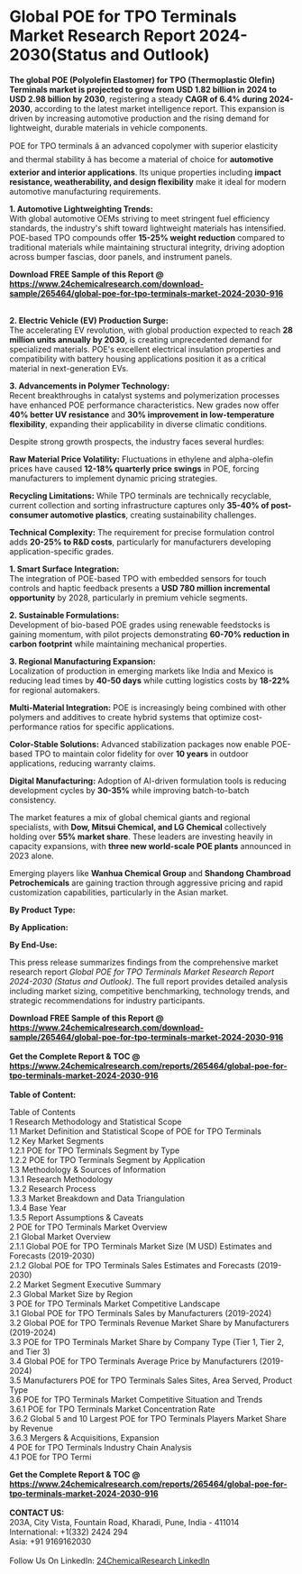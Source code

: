 <h1>Global POE for TPO Terminals Market Research Report 2024-2030(Status and Outlook)</h1><p><strong>The global POE (Polyolefin Elastomer) for TPO (Thermoplastic Olefin) Terminals market is projected to grow from USD 1.82 billion in 2024 to USD 2.98 billion by 2030</strong>, registering a steady <strong>CAGR of 6.4% during 2024-2030</strong>, according to the latest market intelligence report. This expansion is driven by increasing automotive production and the rising demand for lightweight, durable materials in vehicle components.</p><p>POE for TPO terminals â an advanced copolymer with superior elasticity and thermal stability â has become a material of choice for <strong>automotive exterior and interior applications</strong>. Its unique properties including <strong>impact resistance, weatherability, and design flexibility</strong> make it ideal for modern automotive manufacturing requirements.</p><p><strong>1. Automotive Lightweighting Trends:</strong><br>
With global automotive OEMs striving to meet stringent fuel efficiency standards, the industry's shift toward lightweight materials has intensified. POE-based TPO compounds offer <strong>15-25% weight reduction</strong> compared to traditional materials while maintaining structural integrity, driving adoption across bumper fascias, door panels, and instrument panels.</p><div><b>Download FREE Sample of this Report @ 
            <a href="https://www.24chemicalresearch.com/download-sample/265464/global-poe-for-tpo-terminals-market-2024-2030-916">
            https://www.24chemicalresearch.com/download-sample/265464/global-poe-for-tpo-terminals-market-2024-2030-916</a></b></div><br><p><strong>2. Electric Vehicle (EV) Production Surge:</strong><br>
The accelerating EV revolution, with global production expected to reach <strong>28 million units annually by 2030</strong>, is creating unprecedented demand for specialized materials. POE's excellent electrical insulation properties and compatibility with battery housing applications position it as a critical material in next-generation EVs.</p><p><strong>3. Advancements in Polymer Technology:</strong><br>
Recent breakthroughs in catalyst systems and polymerization processes have enhanced POE performance characteristics. New grades now offer <strong>40% better UV resistance</strong> and <strong>30% improvement in low-temperature flexibility</strong>, expanding their applicability in diverse climatic conditions.</p><p>Despite strong growth prospects, the industry faces several hurdles:</p><p><strong>Raw Material Price Volatility:</strong> Fluctuations in ethylene and alpha-olefin prices have caused <strong>12-18% quarterly price swings</strong> in POE, forcing manufacturers to implement dynamic pricing strategies.</p><p><strong>Recycling Limitations:</strong> While TPO terminals are technically recyclable, current collection and sorting infrastructure captures only <strong>35-40% of post-consumer automotive plastics</strong>, creating sustainability challenges.</p><p><strong>Technical Complexity:</strong> The requirement for precise formulation control adds <strong>20-25% to R&amp;D costs</strong>, particularly for manufacturers developing application-specific grades.</p><p><strong>1. Smart Surface Integration:</strong><br>
The integration of POE-based TPO with embedded sensors for touch controls and haptic feedback presents a <strong>USD 780 million incremental opportunity</strong> by 2028, particularly in premium vehicle segments.</p><p><strong>2. Sustainable Formulations:</strong><br>
Development of bio-based POE grades using renewable feedstocks is gaining momentum, with pilot projects demonstrating <strong>60-70% reduction in carbon footprint</strong> while maintaining mechanical properties.</p><p><strong>3. Regional Manufacturing Expansion:</strong><br>
Localization of production in emerging markets like India and Mexico is reducing lead times by <strong>40-50 days</strong> while cutting logistics costs by <strong>18-22%</strong> for regional automakers.</p><p><strong>Multi-Material Integration:</strong> POE is increasingly being combined with other polymers and additives to create hybrid systems that optimize cost-performance ratios for specific applications.</p><p><strong>Color-Stable Solutions:</strong> Advanced stabilization packages now enable POE-based TPO to maintain color fidelity for over <strong>10 years</strong> in outdoor applications, reducing warranty claims.</p><p><strong>Digital Manufacturing:</strong> Adoption of AI-driven formulation tools is reducing development cycles by <strong>30-35%</strong> while improving batch-to-batch consistency.</p><p>The market features a mix of global chemical giants and regional specialists, with <strong>Dow, Mitsui Chemical, and LG Chemical</strong> collectively holding over <strong>55% market share</strong>. These leaders are investing heavily in capacity expansions, with <strong>three new world-scale POE plants</strong> announced in 2023 alone.</p><p>Emerging players like <strong>Wanhua Chemical Group</strong> and <strong>Shandong Chambroad Petrochemicals</strong> are gaining traction through aggressive pricing and rapid customization capabilities, particularly in the Asian market.</p><p><strong>By Product Type:</strong></p><p><strong>By Application:</strong></p><p><strong>By End-Use:</strong></p><p>This press release summarizes findings from the comprehensive market research report <em>Global POE for TPO Terminals Market Research Report 2024-2030 (Status and Outlook)</em>. The full report provides detailed analysis including market sizing, competitive benchmarking, technology trends, and strategic recommendations for industry participants.</p><div><b>Download FREE Sample of this Report @ 
            <a href="https://www.24chemicalresearch.com/download-sample/265464/global-poe-for-tpo-terminals-market-2024-2030-916">
            https://www.24chemicalresearch.com/download-sample/265464/global-poe-for-tpo-terminals-market-2024-2030-916</a></b></div><br><div><b>Get the Complete Report & TOC @ 
            <a href="https://www.24chemicalresearch.com/reports/265464/global-poe-for-tpo-terminals-market-2024-2030-916">
            https://www.24chemicalresearch.com/reports/265464/global-poe-for-tpo-terminals-market-2024-2030-916</a></b></div><br>
            <b>Table of Content:</b><p>Table of Contents<br />
1 Research Methodology and Statistical Scope<br />
1.1 Market Definition and Statistical Scope of POE for TPO Terminals<br />
1.2 Key Market Segments<br />
1.2.1 POE for TPO Terminals Segment by Type<br />
1.2.2 POE for TPO Terminals Segment by Application<br />
1.3 Methodology & Sources of Information<br />
1.3.1 Research Methodology<br />
1.3.2 Research Process<br />
1.3.3 Market Breakdown and Data Triangulation<br />
1.3.4 Base Year<br />
1.3.5 Report Assumptions & Caveats<br />
2 POE for TPO Terminals Market Overview<br />
2.1 Global Market Overview<br />
2.1.1 Global POE for TPO Terminals Market Size (M USD) Estimates and Forecasts (2019-2030)<br />
2.1.2 Global POE for TPO Terminals Sales Estimates and Forecasts (2019-2030)<br />
2.2 Market Segment Executive Summary<br />
2.3 Global Market Size by Region<br />
3 POE for TPO Terminals Market Competitive Landscape<br />
3.1 Global POE for TPO Terminals Sales by Manufacturers (2019-2024)<br />
3.2 Global POE for TPO Terminals Revenue Market Share by Manufacturers (2019-2024)<br />
3.3 POE for TPO Terminals Market Share by Company Type (Tier 1, Tier 2, and Tier 3)<br />
3.4 Global POE for TPO Terminals Average Price by Manufacturers (2019-2024)<br />
3.5 Manufacturers POE for TPO Terminals Sales Sites, Area Served, Product Type<br />
3.6 POE for TPO Terminals Market Competitive Situation and Trends<br />
3.6.1 POE for TPO Terminals Market Concentration Rate<br />
3.6.2 Global 5 and 10 Largest POE for TPO Terminals Players Market Share by Revenue<br />
3.6.3 Mergers & Acquisitions, Expansion<br />
4 POE for TPO Terminals Industry Chain Analysis<br />
4.1 POE for TPO Termi</p><div><b>Get the Complete Report & TOC @ 
            <a href="https://www.24chemicalresearch.com/reports/265464/global-poe-for-tpo-terminals-market-2024-2030-916">
            https://www.24chemicalresearch.com/reports/265464/global-poe-for-tpo-terminals-market-2024-2030-916</a></b></div><br><b>CONTACT US:</b><br>
            203A, City Vista, Fountain Road, Kharadi, Pune, India - 411014<br>
            International: +1(332) 2424 294<br>
            Asia: +91 9169162030 <br><br>
            Follow Us On LinkedIn: <a href="https://www.linkedin.com/company/24chemicalresearch/">24ChemicalResearch LinkedIn</a>